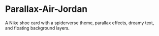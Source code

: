 # Parallax-Air-Jordan
A Nike shoe card with a spiderverse theme, parallax effects, dreamy text, and floating background layers.

